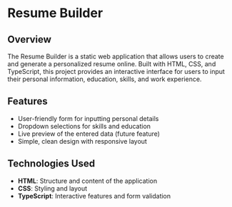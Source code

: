 # Resume Builder

## Overview
The Resume Builder is a static web application that allows users to create and generate a personalized resume online. Built with HTML, CSS, and TypeScript, this project provides an interactive interface for users to input their personal information, education, skills, and work experience.

## Features
- User-friendly form for inputting personal details
- Dropdown selections for skills and education
- Live preview of the entered data (future feature)
- Simple, clean design with responsive layout

## Technologies Used
- **HTML**: Structure and content of the application
- **CSS**: Styling and layout
- **TypeScript**: Interactive features and form validation


